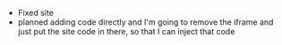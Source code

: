 - Fixed site
- planned adding code directly and I'm going to remove the iframe and just put the site code in there, so that I can inject that code
